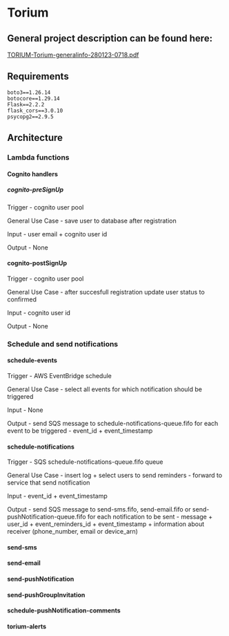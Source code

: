 # Torium
## General project description can be found here:

[TORIUM-Torium-generalinfo-280123-0718.pdf](https://github.com/ArtCie/Torium-BE/files/10526560/TORIUM-Torium-generalinfo-280123-0718.pdf)

## Requirements
```
boto3==1.26.14
botocore==1.29.14
Flask==2.2.2
flask_cors==3.0.10
psycopg2==2.9.5
```

## Architecture

### Lambda functions

#### Cognito handlers

##### cognito-preSignUp

Trigger - cognito user pool

General Use Case - save user to database after registration

Input - user email + cognito user id

Output - None


#### cognito-postSignUp

Trigger - cognito user pool

General Use Case - after succesfull registration update user status to confirmed

Input - cognito user id

Output - None


### Schedule and send notifications

#### schedule-events

Trigger - AWS EventBridge schedule

General Use Case - select all events for which notification should be triggered

Input - None

Output - send SQS message to schedule-notifications-queue.fifo for each event to be triggered - event_id + event_timestamp


#### schedule-notifications

Trigger - SQS schedule-notifications-queue.fifo queue

General Use Case - insert log + select users to send reminders - forward to service that send notification

Input - event_id + event_timestamp

Output - send SQS message to send-sms.fifo, send-email.fifo or send-pushNotification-queue.fifo for each notification to be sent - message + user_id + event_reminders_id + event_timestamp + information about receiver (phone_number, email or device_arn)

#### send-sms
#### send-email
#### send-pushNotification
#### send-pushGroupInvitation
#### schedule-pushNotification-comments
#### torium-alerts
